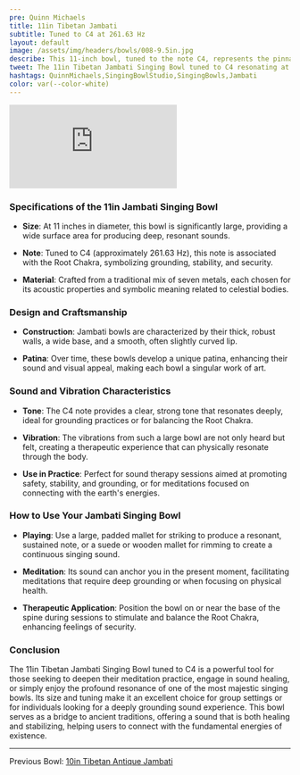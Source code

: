 ```yaml
---
pre: Quinn Michaels
title: 11in Tibetan Jambati
subtitle: Tuned to C4 at 261.63 Hz
layout: default
image: /assets/img/headers/bowls/008-9.5in.jpg
describe: This 11-inch bowl, tuned to the note C4, represents the pinnacle of sound therapy tools, offering a profound auditory and vibrational experience.
tweet: The 11in Tibetan Jambati Singing Bowl tuned to C4 resonating at 261.63 Hz.
hashtags: QuinnMichaels,SingingBowlStudio,SingingBowls,Jambati
color: var(--color-white)
---
```


<div class="videowrapper">
<iframe src="https://www.youtube.com/embed/LkZTHMJrgTA" title="YouTube video player" frameborder="0" allow="accelerometer; autoplay; clipboard-write; encrypted-media; gyroscope; picture-in-picture; web-share" referrerpolicy="strict-origin-when-cross-origin" allowfullscreen></iframe>
</div>

### Specifications of the 11in Jambati Singing Bowl

- **Size**: At 11 inches in diameter, this bowl is significantly large, providing a wide surface area for producing deep, resonant sounds.

- **Note**: Tuned to C4 (approximately 261.63 Hz), this note is associated with the Root Chakra, symbolizing grounding, stability, and security.

- **Material**: Crafted from a traditional mix of seven metals, each chosen for its acoustic properties and symbolic meaning related to celestial bodies.

### Design and Craftsmanship

- **Construction**: Jambati bowls are characterized by their thick, robust walls, a wide base, and a smooth, often slightly curved lip.

- **Patina**: Over time, these bowls develop a unique patina, enhancing their sound and visual appeal, making each bowl a singular work of art.

### Sound and Vibration Characteristics

- **Tone**: The C4 note provides a clear, strong tone that resonates deeply, ideal for grounding practices or for balancing the Root Chakra.

- **Vibration**: The vibrations from such a large bowl are not only heard but felt, creating a therapeutic experience that can physically resonate through the body.

- **Use in Practice**: Perfect for sound therapy sessions aimed at promoting safety, stability, and grounding, or for meditations focused on connecting with the earth's energies.

### How to Use Your Jambati Singing Bowl

- **Playing**: Use a large, padded mallet for striking to produce a resonant, sustained note, or a suede or wooden mallet for rimming to create a continuous singing sound.

- **Meditation**: Its sound can anchor you in the present moment, facilitating meditations that require deep grounding or when focusing on physical health.

- **Therapeutic Application**: Position the bowl on or near the base of the spine during sessions to stimulate and balance the Root Chakra, enhancing feelings of security.

### Conclusion

The 11in Tibetan Jambati Singing Bowl tuned to C4 is a powerful tool for those seeking to deepen their meditation practice, engage in sound healing, or simply enjoy the profound resonance of one of the most majestic singing bowls. Its size and tuning make it an excellent choice for group settings or for individuals looking for a deeply grounding sound experience. This bowl serves as a bridge to ancient traditions, offering a sound that is both healing and stabilizing, helping users to connect with the fundamental energies of existence.

---

Previous Bowl: [10in Tibetan Antique Jambati](009-10in-antique)
